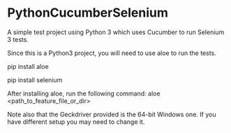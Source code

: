 # PythonCucumberSelenium
A simple test project using Python 3 which uses Cucumber to run Selenium 3 tests.

Since this is a Python3 project, you will need to use aloe to run the tests.

pip install aloe

pip install selenium

After installing aloe, run the following command:
aloe <path_to_feature_file_or_dir>

Note also that the Geckdriver provided is the 64-bit Windows one. If you have different setup you may need to change it.
